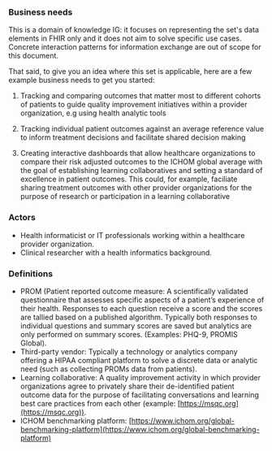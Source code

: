 ### Business needs
This is a domain of knowledge IG: it focuses on representing the set's data elements in FHIR only and it does not aim to solve specific use cases. Concrete interaction patterns for information exchange are out of scope for this document.

That said, to give you an idea where this set is applicable, here are a few example business needs to get you started:

1. Tracking and comparing outcomes that matter most to different cohorts of patients to guide quality improvement initiatives within a provider organization, e.g using health analytic tools

2. Tracking individual patient outcomes against an average reference value to inform treatment decisions and facilitate shared decision making

3. Creating interactive dashboards that allow healthcare organizations to compare their risk adjusted outcomes to the ICHOM global average with the goal of establishing learning collaboratives and setting a standard of excellence in patient outcomes. This could, for example, faciliate sharing treatment outcomes with other provider organizations for the purpose of research or participation in a learning collaborative

### Actors
* Health informaticist or IT professionals working within a healthcare provider organization.
* Clinical researcher with a health informatics background.

### Definitions
* PROM (Patient reported outcome measure: A scientifically validated questionnaire that assesses specific aspects of a patient’s experience of their health. Responses to each question receive a score and the scores are tallied based on a published algorithm. Typically both responses to individual questions and summary scores are saved but analytics are only performed on summary scores. (Examples: PHQ-9, PROMIS Global).
* Third-party vendor: Typically a technology or analytics company offering a HIPAA compliant platform to solve a discrete data or analytic need (such as collecting PROMs data from patients).
* Learning collaborative: A quality improvement activity in which provider organizations agree to privately share their de-identified patient outcome data for the purpose of facilitating conversations and learning best care practices from each other (example: [https://msqc.org](https://msqc.org)).
* ICHOM benchmarking platform: [https://www.ichom.org/global-benchmarking-platform](https://www.ichom.org/global-benchmarking-platform)